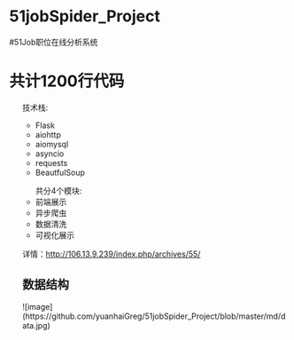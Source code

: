# 51jobSpider_Project
#51Job职位在线分析系统
<h1>共计1200行代码</h1>
<ul>技术栈:<ul>
     <li>Flask</li>
     <li>aiohttp</li>
     <li>aiomysql</li>
     <li>asyncio</li>
     <li>requests</li>
     <li>BeautfulSoup</li>
     </ul>

<ul>共分4个模块:
     <li>前端展示</li>
     <li>异步爬虫</li>
     <li>数据清洗</li>
     <li>可视化展示</li>
</ul>
     
 详情：http://106.13.9.239/index.php/archives/55/

<h2>数据结构</h2>
 ![image](https://github.com/yuanhaiGreg/51jobSpider_Project/blob/master/md/data.jpg)

